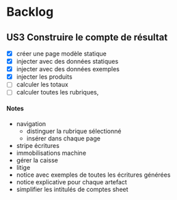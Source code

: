 # Backlog

## US3 Construire le compte de résultat
- [x] créer une page modèle statique
- [x] injecter avec des données statiques
- [x] injecter avec des données exemples
- [x] injecter les produits
- [ ] calculer les totaux
- [ ] calculer toutes les rubriques, 

#### Notes

- navigation
  - distinguer la rubrique sélectionné
  - insérer dans chaque page
- stripe écritures
- immobilisations machine
- gérer la caisse
- litige
- notice avec exemples de toutes les écritures générées
- notice explicative pour chaque artefact
- simplifier les intitulés de comptes sheet